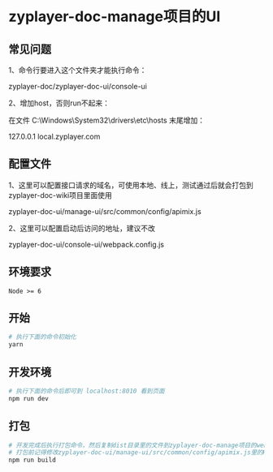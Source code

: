 # zyplayer-doc-manage项目的UI

## 常见问题

1、命令行要进入这个文件夹才能执行命令：

zyplayer-doc/zyplayer-doc-ui/console-ui

2、增加host，否则run不起来：

在文件 C:\Windows\System32\drivers\etc\hosts 末尾增加：

127.0.0.1 local.zyplayer.com

## 配置文件

1、这里可以配置接口请求的域名，可使用本地、线上，测试通过后就会打包到zyplayer-doc-wiki项目里面使用

zyplayer-doc-ui/manage-ui/src/common/config/apimix.js

2、这里可以配置启动后访问的地址，建议不改

zyplayer-doc-ui/console-ui/webpack.config.js

## 环境要求

`Node >= 6`


## 开始

``` bash
# 执行下面的命令初始化
yarn
```

## 开发环境

``` bash
# 执行下面的命令后即可到 localhost:8010 看到页面
npm run dev
```

## 打包

``` bash
# 开发完成后执行打包命令，然后复制dist目录里的文件到zyplayer-doc-manage项目的webjars目录下即可
# 打包前记得修改zyplayer-doc-ui/manage-ui/src/common/config/apimix.js里的HOST接口地址
npm run build
```
